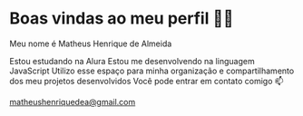 # Boas vindas ao meu perfil 💙💙 #
Meu nome é Matheus Henrique de Almeida

Estou estudando na Alura
Estou me desenvolvendo na linguagem JavaScript
Utilizo esse espaço para minha organização e compartilhamento dos meu projetos desenvolvidos
Você pode entrar em contato comigo 📫

matheushenriquedea@gmail.com
